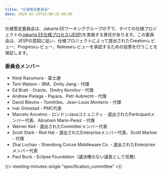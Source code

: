 ```yaml
---
title: "仕様策定委員会"
date: 2020-02-19T15:00:25-08:00
---
```


仕様策定委員会は、Jakarta EEワーキンググループの下で、すべての仕様プロジェクトの[Jakarta EE仕様プロセス(JESP)](/about/jesp/)を実施する責任があります。この委員会は、JESPの意図に従い、仕様プロジェクトによって提出されたCreationレビュー、Progressレビュー、Releaseレビューを承認するための投票を行うことを保証します。

<!--more-->

### 委員会メンバー

* Kenji Kazumura - 富士通
* Tom Watson - IBM、Emily Jiang - 代理
* Ed Bratt - Oracle、Dmitry Kornilov - 代理
* Andrew Pielage - Payara、Petr Aubrecht - 代理
* David Blevins - Tomitribe、Jean-Louis Monterio - 代理
* Ivar Grimstad - PMC代表
* Marcelo Ancelmo - ロンドンJavaコミュニティ - 選出されたParticipantメンバー代表、Abraham Marin-Perez - 代理
* Werner Keil - 選出されたCommitterメンバー代表
* Scott Stark - Red Hat - 選出されたEnterpriseメンバー代表、Scott Marlow - 代理
* Zhai Luchao - Shandong Cvicse Middleware Co. - 選出されたEnterpriseメンバー代表
* Paul Buck - Eclipse Foundation（議決権のない議長として任務）

{{< meeting-minutes-single "specification_committee" >}}
